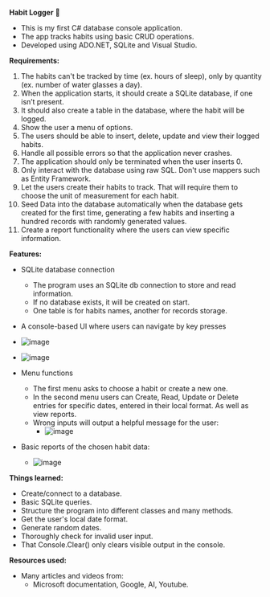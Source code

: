 **Habit Logger** 📅

- This is my first C# database console application.
- The app tracks habits using basic CRUD operations.
- Developed using ADO.NET, SQLite and Visual Studio.

**Requirements:**

1) The habits can't be tracked by time (ex. hours of sleep), only by quantity (ex. number of water glasses a day).
2) When the application starts, it should create a SQLite database, if one isn’t present.
3) It should also create a table in the database, where the habit will be logged.
4) Show the user a menu of options.
5) The users should be able to insert, delete, update and view their logged habits.
6) Handle all possible errors so that the application never crashes.
7) The application should only be terminated when the user inserts 0.
8) Only interact with the database using raw SQL. Don't use mappers such as Entity Framework.
9) Let the users create their habits to track. That will require them to choose the unit of measurement for each habit.
10) Seed Data into the database automatically when the database gets created for the first time, generating a few habits and inserting a hundred records with randomly generated values.
11) Create a report functionality where the users can view specific information.

**Features:**

- SQLite database connection
  - The program uses an SQLite db connection to store and read information.
  - If no database exists, it will be created on start.
  - One table is for habits names, another for records storage.
    
- A console-based UI where users can navigate by key presses
- ![image](https://github.com/gkemeza/HabitLogger/assets/148207780/ebe4f9bf-4816-4d1f-8b33-3dae8442ec94)
- ![image](https://github.com/gkemeza/HabitLogger/assets/148207780/269ecfeb-cdda-4944-804b-f5e4c0fc852f)
    
- Menu functions
  - The first menu asks to choose a habit or create a new one.
  - In the second menu users can Create, Read, Update or Delete entries for specific dates, entered in their local format. As well as view reports.
  - Wrong inputs will output a helpful message for the user:
    - ![image](https://github.com/gkemeza/HabitLogger/assets/148207780/c27e0e5d-d2d6-4d18-b00b-b5226a352b33)

 
- Basic reports of the chosen habit data:
  - ![image](https://github.com/gkemeza/HabitLogger/assets/148207780/5547f4ba-878e-4ecd-817d-2aeb6d3ccabd)

**Things learned:**

- Create/connect to a database.
- Basic SQLite queries.
- Structure the program into different classes and many methods.
- Get the user's local date format.
- Generate random dates.
- Thoroughly check for invalid user input.
- That Console.Clear() only clears visible output in the console.

**Resources used:**
- Many articles and videos from:
  - Microsoft documentation, Google, AI, Youtube.
